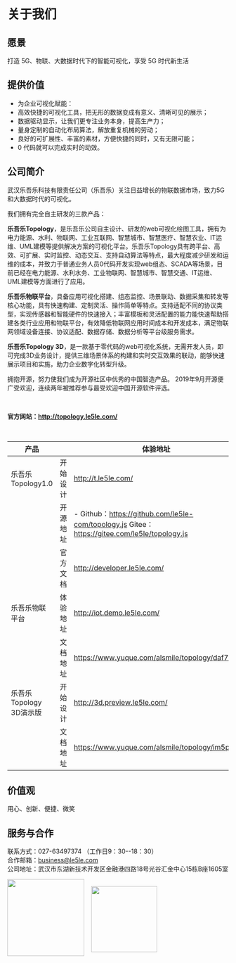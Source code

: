 # 关于我们

## 愿景

打造 5G、物联、大数据时代下的智能可视化，享受 5G 时代新生活

## 提供价值

* 为企业可视化赋能：
* 高效快捷的可视化工具，把无形的数据变成有意义、清晰可见的展示；
* 数据驱动显示，让我们更专注业务本身，提高生产力；
* 量身定制的自动化布局算法，解放重复机械的劳动；
* 良好的可扩展性、丰富的素材，方便快捷的同时，又有无限可能；
* 0 代码就可以完成实时的动效。

## 公司简介

武汉乐吾乐科技有限责任公司（乐吾乐）关注日益增长的物联数据市场，致力5G和大数据时代的可视化。

我们拥有完全自主研发的三款产品：

**乐吾乐Topology**，是乐吾乐公司自主设计、研发的web可视化绘图工具，拥有为电力能源、水利、物联网、工业互联网、智慧城市、智慧医疗、智慧农业、IT运维、UML建模等提供解决方案的可视化平台。乐吾乐Topology具有跨平台、高效、可扩展、实时监控、动态交互、支持自动算法等特点，最大程度减少研发和运维的成本，并致力于普通业务人员0代码开发实现web组态、SCADA等场景，目前已经在电力能源、水利水务、工业物联网、智慧城市、智慧交通、IT运维、UML建模等方面进行了应用。

**乐吾乐物联平台**，具备应用可视化搭建、组态监控、场景联动、数据采集和转发等核心功能，具有快速构建、定制灵活、操作简单等特点。支持适配不同的协议类型，实现传感器和智能硬件的快速接入；丰富模板和灵活配置的能力能快速帮助搭建各类行业应用和物联平台，有效降低物联网应用时间成本和开发成本，满足物联网领域设备连接、协议适配、数据存储、数据分析等平台级服务需求。

**乐吾乐Topology 3D**，是一款基于零代码的web可视化系统，无需开发人员，即可完成3D业务设计，提供三维场景体系的构建和实时交互效果的联动，能够快速展示项目和实施，助力企业数字化转型升级。

拥抱开源，努力使我们成为开源社区中优秀的中国智造产品。
2019年9月开源便广受欢迎，连续两年被推荐参与最受欢迎中国开源软件评选。

<br>  

**官方网站：http://topology.le5le.com/**

<br>  


| 产品 |         | 体验地址 |  
| ---- | ------------ | ---- | 
| 乐吾乐Topology1.0    | 开始设计     | http://t.le5le.com/  | 
|     | 开源地址       | - Github：https://github.com/le5le-com/topology.js      Gitee：  https://gitee.com/le5le/topology.js| 
|    | 官方文档         | http://developer.le5le.com/  | 
| 乐吾乐物联平台   | 体验地址       | http://iot.demo.le5le.com/| 
|    | 文档地址       | https://www.yuque.com/alsmile/topology/daf7sb | 
| 乐吾乐Topology 3D演示版    |开始设计 | http://3d.preview.le5le.com/   | 
|     | 文档地址 | https://www.yuque.com/alsmile/topology/im5pb0   | 

## 价值观

用心、创新、便捷、微笑

## 服务与合作

联系方式：027-63497374 （工作日9：30--18：30）
<br>
合作邮箱：business@le5le.com
<br>
公司地址：武汉市东湖新技术开发区金融港四路18号光谷汇金中心15栋B座1605室
<br>

<div style="display:flex; justify-content:">
<img style="height:175px; " src="http://topology.le5le.com/img/bin_wechat.9366bba6.jpg" >

<img style="height:150px; margin: 16px" src="http://topology.le5le.com/assets/img/%E5%95%86%E5%8A%A1%E5%92%A8%E8%AF%A2%E4%BA%8C%E7%BB%B4%E7%A0%81.png" >

</div>

